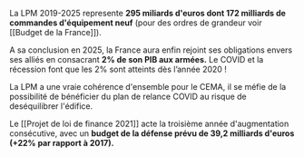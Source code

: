 La LPM 2019-2025 represente **295 miliards d'euros dont 172 milliards de commandes d'équipement neuf** (pour des ordres de grandeur voir [[Budget de la France]]).

A sa conclusion en 2025, la France aura enfin rejoint ses obligations envers ses alliés en consacrant **2% de son PIB aux armées.** Le COVID et la récession font que les 2% sont atteints dès l’année 2020 !

La LPM a une vraie cohérence d'ensemble pour le CEMA, il se méfie de la possibilité de bénéficier du plan de relance COVID au risque de deséquilibrer l'édifice. 

Le [[Projet de loi de finance 2021]] acte la troisième année d'augmentation consécutive, avec un **budget de la défense prévu de 39,2 milliards d'euros (+22% par rapport à 2017).**